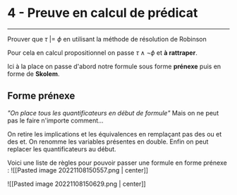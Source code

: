 # 4 - Preuve en calcul de prédicat
---
Prouver que $\tau$ |= $\phi$ en utilisant la méthode de résolution de Robinson

Pour cela en calcul propositionnel on passe $\tau \wedge \neg \phi$ et **à rattraper**.

Ici à la place on passe d'abord notre formule sous forme **prénexe** puis en forme de **Skolem**.

## Forme prénexe

*"On place tous les quantificateurs en début de formule"*
Mais on ne peut pas le faire n'importe comment...

On retire les implications et les équivalences en remplaçant pas des ou et des et.
On renomme les variables présentes en double.
Enfin on peut replacer les quantificateurs au début.

Voici une liste de règles pour pouvoir passer une formule en forme prénexe :
![[Pasted image 20221108150557.png | center]]


![[Pasted image 20221108150629.png | center]]
